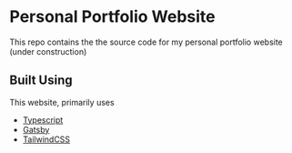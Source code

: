 # Personal Portfolio Website

This repo contains the the source code for my personal portfolio website (under construction)

## Built Using

This website, primarily uses

- [Typescript](https://www.typescriptlang.org/)
- [Gatsby](https://www.gatsbyjs.com/)
- [TailwindCSS](https://tailwindcss.com/)

